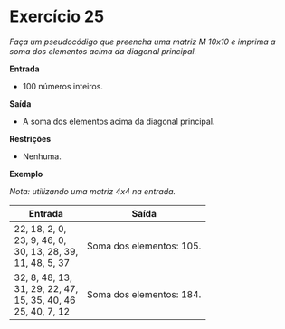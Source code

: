 # Exercício 25

*Faça um pseudocódigo que preencha uma matriz M 10x10 e imprima a soma dos elementos acima da diagonal principal.*

**Entrada**
- 100 números inteiros.

**Saída**
- A soma dos elementos acima da diagonal principal.

**Restrições**
- Nenhuma.

**Exemplo**

*Nota: utilizando uma matriz 4x4 na entrada.*

| Entrada                                           | Saída                              |
|---------------------------------------------------|------------------------------------|
| 22, 18, 2, 0, <br> 23, 9, 46, 0, <br> 30, 13, 28, 39, <br> 11, 48, 5, 37 | Soma dos elementos: 105. <br> |
| 32, 8, 48, 13, <br> 31, 29, 22, 47, <br> 15, 35, 40, 46 <br> 25, 40, 7, 12| Soma dos elementos: 184. <br> |

